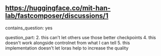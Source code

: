 ## https://huggingface.co/mit-han-lab/fastcomposer/discussions/1

contains_question: yes

question_part: 2. this can't let others use those better checkpoints
4. this doesn't work alongside controlnet from what I can tell
5. this implementation doesn't let loras help to increase the quality